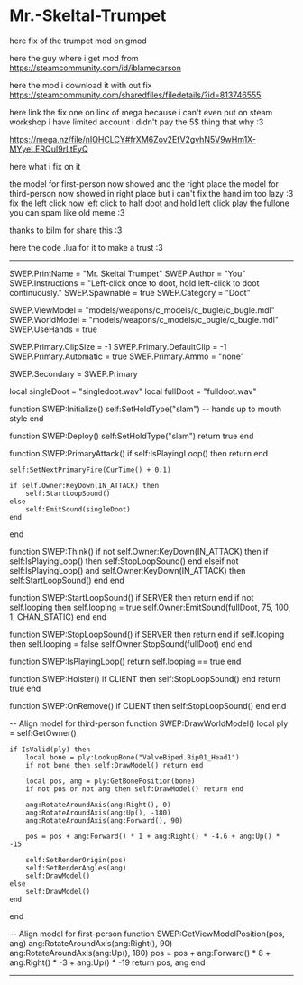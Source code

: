 # Mr.-Skeltal-Trumpet
here fix of the trumpet mod on gmod

here the guy where i get mod from https://steamcommunity.com/id/iblamecarson

here the mod i download it with out fix https://steamcommunity.com/sharedfiles/filedetails/?id=813746555

here link the fix one on link of mega because i can't even put on steam workshop i have limited account i didn't pay the 5$ thing that why :3

https://mega.nz/file/nIQHCLCY#frXM6Zov2EfV2gvhN5V9wHm1X-MYyeLERQuI9rLtEyQ

here what i fix on it

the model for first-person now showed and the right place
the model for third-person now showed in right place but i can't fix the hand im too lazy :3
fix the left click now left click to half doot and hold left click play the fullone you can spam like old meme :3

thanks to bilm for share this :3


here the code .lua for it to make a trust :3

----------------------------------------------------------------------------------------------------------------------------------------

SWEP.PrintName = "Mr. Skeltal Trumpet"
SWEP.Author = "You"
SWEP.Instructions = "Left-click once to doot, hold left-click to doot continuously."
SWEP.Spawnable = true
SWEP.Category = "Doot"

SWEP.ViewModel = "models/weapons/c_models/c_bugle/c_bugle.mdl"
SWEP.WorldModel = "models/weapons/c_models/c_bugle/c_bugle.mdl"
SWEP.UseHands = true

SWEP.Primary.ClipSize = -1
SWEP.Primary.DefaultClip = -1
SWEP.Primary.Automatic = true
SWEP.Primary.Ammo = "none"

SWEP.Secondary = SWEP.Primary

local singleDoot = "singledoot.wav"
local fullDoot = "fulldoot.wav"

function SWEP:Initialize()
    self:SetHoldType("slam") -- hands up to mouth style
end

function SWEP:Deploy()
    self:SetHoldType("slam")
    return true
end

function SWEP:PrimaryAttack()
    if self:IsPlayingLoop() then return end

    self:SetNextPrimaryFire(CurTime() + 0.1)

    if self.Owner:KeyDown(IN_ATTACK) then
        self:StartLoopSound()
    else
        self:EmitSound(singleDoot)
    end
end

function SWEP:Think()
    if not self.Owner:KeyDown(IN_ATTACK) then
        if self:IsPlayingLoop() then
            self:StopLoopSound()
        end
    elseif not self:IsPlayingLoop() and self.Owner:KeyDown(IN_ATTACK) then
        self:StartLoopSound()
    end
end

function SWEP:StartLoopSound()
    if SERVER then return end
    if not self.looping then
        self.looping = true
        self.Owner:EmitSound(fullDoot, 75, 100, 1, CHAN_STATIC)
    end
end

function SWEP:StopLoopSound()
    if SERVER then return end
    if self.looping then
        self.looping = false
        self.Owner:StopSound(fullDoot)
    end
end

function SWEP:IsPlayingLoop()
    return self.looping == true
end

function SWEP:Holster()
    if CLIENT then self:StopLoopSound() end
    return true
end

function SWEP:OnRemove()
    if CLIENT then self:StopLoopSound() end
end

-- Align model for third-person
function SWEP:DrawWorldModel()
    local ply = self:GetOwner()

    if IsValid(ply) then
        local bone = ply:LookupBone("ValveBiped.Bip01_Head1")
        if not bone then self:DrawModel() return end

        local pos, ang = ply:GetBonePosition(bone)
        if not pos or not ang then self:DrawModel() return end

        ang:RotateAroundAxis(ang:Right(), 0)
        ang:RotateAroundAxis(ang:Up(), -180)
        ang:RotateAroundAxis(ang:Forward(), 90)

        pos = pos + ang:Forward() * 1 + ang:Right() * -4.6 + ang:Up() * -15

        self:SetRenderOrigin(pos)
        self:SetRenderAngles(ang)
        self:DrawModel()
    else
        self:DrawModel()
    end
end

-- Align model for first-person
function SWEP:GetViewModelPosition(pos, ang)
    ang:RotateAroundAxis(ang:Right(), 90)
    ang:RotateAroundAxis(ang:Up(), 180)
    pos = pos + ang:Forward() * 8 + ang:Right() * -3 + ang:Up() * -19
    return pos, ang
end

----------------------------------------------------------------------------------------------------------------------------------------
